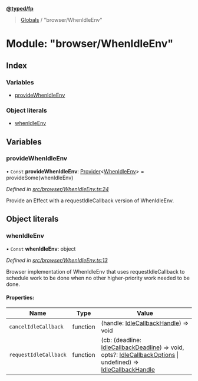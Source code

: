 **[@typed/fp](../README.md)**

> [Globals](../globals.md) / "browser/WhenIdleEnv"

# Module: "browser/WhenIdleEnv"

## Index

### Variables

* [provideWhenIdleEnv](_browser_whenidleenv_.md#providewhenidleenv)

### Object literals

* [whenIdleEnv](_browser_whenidleenv_.md#whenidleenv)

## Variables

### provideWhenIdleEnv

• `Const` **provideWhenIdleEnv**: [Provider](_effect_provide_.md#provider)\<[WhenIdleEnv](../interfaces/_dom_whenidle_.whenidleenv.md)> = provideSome(whenIdleEnv)

*Defined in [src/browser/WhenIdleEnv.ts:24](https://github.com/TylorS/typed-fp/blob/8639976/src/browser/WhenIdleEnv.ts#L24)*

Provide an Effect with a requestIdleCallback version of WhenIdleEnv.

## Object literals

### whenIdleEnv

▪ `Const` **whenIdleEnv**: object

*Defined in [src/browser/WhenIdleEnv.ts:13](https://github.com/TylorS/typed-fp/blob/8639976/src/browser/WhenIdleEnv.ts#L13)*

Browser implementation of WhenIdleEnv that uses requestIdleCallback to schedule work to be done when
no other higher-priority work needed to be done.

#### Properties:

Name | Type | Value |
------ | ------ | ------ |
`cancelIdleCallback` | function | (handle: [IdleCallbackHandle](_dom_whenidle_.idlecallbackhandle.md)) => void |
`requestIdleCallback` | function | (cb: (deadline: [IdleCallbackDeadline](_dom_whenidle_.md#idlecallbackdeadline)) => void, opts?: [IdleCallbackOptions](_dom_whenidle_.md#idlecallbackoptions) \| undefined) => [IdleCallbackHandle](_dom_whenidle_.idlecallbackhandle.md) |
